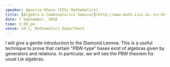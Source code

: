 ```yaml
---
speaker: Apoorva Khare (IISc Mathematics)
title: [Algebra & Combinatorics Seminar](http://www.math.iisc.ac.in/~khare/algcomb18-19.html#20180907): The Diamond Lemma in ring theory
date: 7 September, 2018
time: 2:30 pm
venue: LH-1, Mathematics Department
---
```


I will give a gentle introduction to the Diamond Lemma. This is a useful technique
to prove that certain "PBW-type" bases exist of algebras given by generators and
relations. In particular, we will see the PBW theorem for usual Lie algebras.
